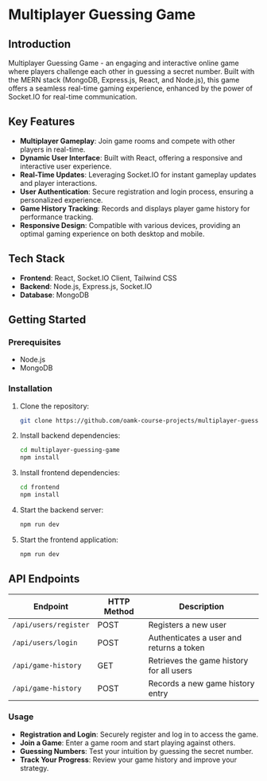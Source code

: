 # Multiplayer Guessing Game

## Introduction

Multiplayer Guessing Game - an engaging and interactive online game where players challenge each other in guessing a secret number. Built with the MERN stack (MongoDB, Express.js, React, and Node.js), this game offers a seamless real-time gaming experience, enhanced by the power of Socket.IO for real-time communication.

## Key Features

- **Multiplayer Gameplay**: Join game rooms and compete with other players in real-time.
- **Dynamic User Interface**: Built with React, offering a responsive and interactive user experience.
- **Real-Time Updates**: Leveraging Socket.IO for instant gameplay updates and player interactions.
- **User Authentication**: Secure registration and login process, ensuring a personalized experience.
- **Game History Tracking**: Records and displays player game history for performance tracking.
- **Responsive Design**: Compatible with various devices, providing an optimal gaming experience on both desktop and mobile.

## Tech Stack

- **Frontend**: React, Socket.IO Client, Tailwind CSS
- **Backend**: Node.js, Express.js, Socket.IO
- **Database**: MongoDB

## Getting Started

### Prerequisites

- Node.js
- MongoDB

### Installation

1. Clone the repository:
   ```bash
   git clone https://github.com/oamk-course-projects/multiplayer-guessing-game.git
   ```
2. Install backend dependencies:
   ```bash
   cd multiplayer-guessing-game
   npm install
   ```
3. Install frontend dependencies:
   ```bash
   cd frontend
   npm install
   ```
4. Start the backend server:
   ```bash
   npm run dev
   ```
5. Start the frontend application:
   ```bash
   npm run dev
   ```

## API Endpoints

| Endpoint              | HTTP Method | Description                              |
| --------------------- | ----------- | ---------------------------------------- |
| `/api/users/register` | POST        | Registers a new user                     |
| `/api/users/login`    | POST        | Authenticates a user and returns a token |
| `/api/game-history`   | GET         | Retrieves the game history for all users |
| `/api/game-history`   | POST        | Records a new game history entry         |

### Usage

- **Registration and Login**: Securely register and log in to access the game.
- **Join a Game**: Enter a game room and start playing against others.
- **Guessing Numbers**: Test your intuition by guessing the secret number.
- **Track Your Progress**: Review your game history and improve your strategy.
